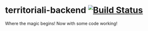 # territoriali-backend [![Build Status](https://travis-ci.org/algorithm-ninja/territoriali-backend.svg?branch=master)](https://travis-ci.org/algorithm-ninja/territoriali-backend)

Where the magic begins! Now with some code working!
